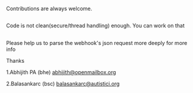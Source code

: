 Contributions are always welcome.


##
Code is not clean(secure/thread handling) enough. You can work on that
##
Please help us to parse the webhook's json request more deeply for more info



Thanks

1.Abhijith PA (bhe)  <abhijith@openmailbox.org>

2.Balasankarc (bsc)  <balasankarc@autistici.org>
